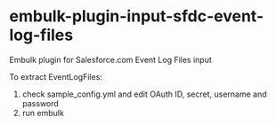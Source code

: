 embulk-plugin-input-sfdc-event-log-files
========================================

Embulk plugin for Salesforce.com Event Log Files input

To extract EventLogFiles:
1. check sample\_config.yml and edit OAuth ID, secret, username and password
2. run embulk

